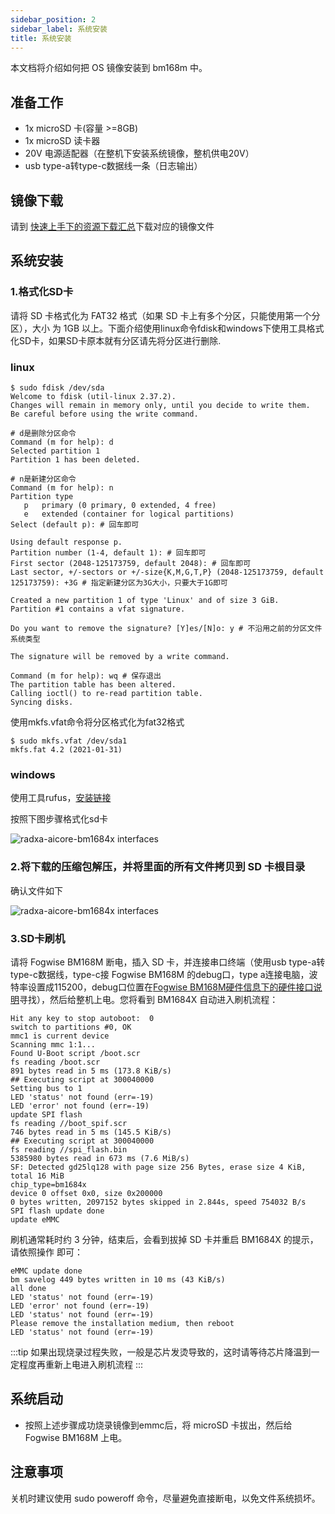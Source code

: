 ```yaml
---
sidebar_position: 2
sidebar_label: 系统安装
title: 系统安装
---
```


本文档将介绍如何把 OS 镜像安装到 bm168m 中。

## 准备工作

- 1x microSD 卡(容量 >=8GB)
- 1x microSD 读卡器
- 20V 电源适配器（在整机下安装系统镜像，整机供电20V）
- usb type-a转type-c数据线一条（日志输出）

## 镜像下载

请到 [快速上手下的资源下载汇总](/bitmain/aicore-bm1684x/download.md)下载对应的镜像文件

## 系统安装

### 1.格式化SD卡

请将 SD 卡格式化为 FAT32 格式（如果 SD 卡上有多个分区，只能使用第一个分区），大小
为 1GB 以上。下面介绍使用linux命令fdisk和windows下使用工具格式化SD卡，如果SD卡原本就有分区请先将分区进行删除.

### linux

```
$ sudo fdisk /dev/sda
Welcome to fdisk (util-linux 2.37.2).
Changes will remain in memory only, until you decide to write them.
Be careful before using the write command.

# d是删除分区命令
Command (m for help): d
Selected partition 1
Partition 1 has been deleted.

# n是新建分区命令
Command (m for help): n
Partition type
   p   primary (0 primary, 0 extended, 4 free)
   e   extended (container for logical partitions)
Select (default p): # 回车即可

Using default response p.
Partition number (1-4, default 1): # 回车即可
First sector (2048-125173759, default 2048): # 回车即可
Last sector, +/-sectors or +/-size{K,M,G,T,P} (2048-125173759, default 125173759): +3G # 指定新建分区为3G大小，只要大于1G即可

Created a new partition 1 of type 'Linux' and of size 3 GiB.
Partition #1 contains a vfat signature.

Do you want to remove the signature? [Y]es/[N]o: y # 不沿用之前的分区文件系统类型

The signature will be removed by a write command.

Command (m for help): wq # 保存退出
The partition table has been altered.
Calling ioctl() to re-read partition table.
Syncing disks.
```

使用mkfs.vfat命令将分区格式化为fat32格式

```
$ sudo mkfs.vfat /dev/sda1
mkfs.fat 4.2 (2021-01-31)
```

### windows

使用工具rufus，[安装链接](https://rufus.ie/)

按照下图步骤格式化sd卡

<img
  src="/img/aicore-bm1684x/rufus-use.webp"
  alt="radxa-aicore-bm1684x interfaces"
/>

### 2.将下载的压缩包解压，并将里面的所有文件拷贝到 SD 卡根目录

确认文件如下

<img src="/img/aicore-bm1684x/img.webp" alt="radxa-aicore-bm1684x interfaces" />

### 3.SD卡刷机

请将 Fogwise BM168M 断电，插入 SD 卡，并连接串口终端（使用usb type-a转type-c数据线，type-c接 Fogwise BM168M 的debug口，type a连接电脑，波特率设置成115200，debug口位置在[Fogwise BM168M硬件信息下的硬件接口说明](../../bm168m/hardware-design/hardware-interface.md)寻找），然后给整机上电。您将看到
BM1684X 自动进入刷机流程：

```
Hit any key to stop autoboot:  0
switch to partitions #0, OK
mmc1 is current device
Scanning mmc 1:1...
Found U-Boot script /boot.scr
fs reading /boot.scr
891 bytes read in 5 ms (173.8 KiB/s)
## Executing script at 300040000
Setting bus to 1
LED 'status' not found (err=-19)
LED 'error' not found (err=-19)
update SPI flash
fs reading //boot_spif.scr
746 bytes read in 5 ms (145.5 KiB/s)
## Executing script at 300040000
fs reading //spi_flash.bin
5385980 bytes read in 673 ms (7.6 MiB/s)
SF: Detected gd25lq128 with page size 256 Bytes, erase size 4 KiB, total 16 MiB
chip_type=bm1684x
device 0 offset 0x0, size 0x200000
0 bytes written, 2097152 bytes skipped in 2.844s, speed 754032 B/s
SPI flash update done
update eMMC
```

刷机通常耗时约 3 分钟，结束后，会看到拔掉 SD 卡并重启 BM1684X 的提示，请依照操作
即可：

```
eMMC update done
bm savelog 449 bytes written in 10 ms (43 KiB/s)
all done
LED 'status' not found (err=-19)
LED 'error' not found (err=-19)
LED 'status' not found (err=-19)
Please remove the installation medium, then reboot
LED 'status' not found (err=-19)
```

:::tip
如果出现烧录过程失败，一般是芯片发烫导致的，这时请等待芯片降温到一定程度再重新上电进入刷机流程
:::

## 系统启动

- 按照上述步骤成功烧录镜像到emmc后，将 microSD 卡拔出，然后给 Fogwise BM168M 上电。

## 注意事项

关机时建议使用 sudo poweroff 命令，尽量避免直接断电，以免文件系统损坏。
